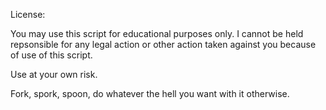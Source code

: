 License:

You may use this script for educational purposes only.  I cannot be held repsonsible for any legal action or other action taken against you because of use of this script.

Use at your own risk.

Fork, spork, spoon, do whatever the hell you want with it otherwise.